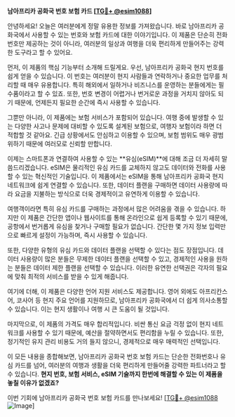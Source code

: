 **남아프리카 공화국 번호 보험 카드 [[TG💪+ @esim1088](https://t.me/s/esim1088)]**

안녕하세요! 오늘은 여러분에게 정말 유용한 정보를 가져왔습니다. 바로 남아프리카 공화국에서 사용할 수 있는 번호와 보험 카드에 대한 이야기입니다. 이 제품은 단순히 전화번호만 제공하는 것이 아니라, 여러분의 일상과 여행을 더욱 편리하게 만들어주는 강력한 도구라고 할 수 있어요.

먼저, 이 제품의 핵심 기능부터 소개해 드릴게요. 우선, 남아프리카 공화국 현지 번호를 쉽게 얻을 수 있습니다. 이 번호는 여러분이 현지 사람들과 연락하거나 중요한 업무를 처리할 때 매우 유용합니다. 특히 해외에서 일하거나 비즈니스를 운영하는 분들에게는 필수품이라고 할 수 있죠. 또한, 번호 변경이 어렵거나 번거로운 과정을 거치지 않아도 되기 때문에, 언제든지 필요한 순간에 즉시 사용할 수 있습니다.

그뿐만 아니라, 이 제품에는 보험 서비스가 포함되어 있습니다. 여행 중에 발생할 수 있는 다양한 사고나 문제에 대비할 수 있도록 설계된 보험으로, 여행자 보험이라 하면 더 적합할 것 같아요. 긴급 상황에서도 안심하고 이용할 수 있으며, 보험 범위도 매우 광범위하기 때문에 여러모로 신뢰할 만합니다.

이제는 스마트폰과 연결하여 사용할 수 있는 **유심(eSIM)**에 대해 조금 더 자세히 말씀드리겠습니다. eSIM은 물리적인 유심 카드를 교체하지 않고도 데이터와 전화를 사용할 수 있는 혁신적인 기술입니다. 이 제품에서는 eSIM을 통해 남아프리카 공화국 현지 네트워크에 쉽게 연결할 수 있습니다. 또한, 데이터 플랜을 구매하면 데이터 사용량에 따라 요금을 지불하는 방식으로 더욱 경제적이고 유연하게 이용할 수 있습니다.

여행객이라면 특히 유심 카드를 구매하는 과정에서 많은 어려움을 겪을 수 있습니다. 하지만 이 제품은 간단한 앱이나 웹사이트를 통해 온라인으로 쉽게 등록할 수 있기 때문에, 공항에서 번거롭게 유심을 찾거나 구매할 필요가 없습니다. 간단한 몇 가지 정보 입력만으로 빠르게 설정이 가능하며, 즉시 사용할 수 있습니다.

또한, 다양한 유형의 유심 카드와 데이터 플랜을 선택할 수 있다는 점도 장점입니다. 데이터 사용량이 많은 분들은 무제한 데이터 플랜을 선택할 수 있고, 경제적인 사용을 원하는 분들은 데이터 제한 플랜을 선택할 수 있습니다. 이러한 유연한 선택권은 각자의 필요에 맞춰 최적의 서비스를 받을 수 있게 해줍니다.

여기에 더해, 이 제품은 다양한 언어 지원 서비스도 제공합니다. 영어 외에도 아프리칸스어, 코사어 등 현지 주요 언어를 지원하므로, 남아프리카 공화국에서 더 쉽게 의사소통할 수 있습니다. 이는 현지 생활이나 여행 시 큰 도움이 될 것입니다.

마지막으로, 이 제품의 가격도 매우 합리적입니다. 비싼 통신 요금 걱정 없이 현지 네트워크를 사용할 수 있기 때문에, 예산을 절약하면서도 편리함을 누릴 수 있습니다. 또한, 정기적인 유지 관리 비용도 거의 들지 않으니, 경제적으로 매우 매력적인 선택입니다.

이 모든 내용을 종합해보면, 남아프리카 공화국 번호 보험 카드는 단순한 전화번호나 유심 카드를 넘어, 여러분의 여행과 생활을 더욱 편리하게 만들어줄 강력한 파트너라고 할 수 있습니다. **현지 번호, 보험 서비스, eSIM 기술까지 한번에 해결할 수 있는 이 제품을 놓칠 이유가 없겠죠?**

이번 기회에 남아프리카 공화국 번호 보험 카드를 만나보세요! [[TG💪+ @esim1088](https://t.me/s/esim1088) ![Image](https://i.postimg.cc/Y0z9fWf4/image.png)]